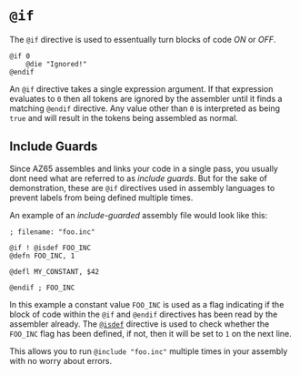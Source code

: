 # `@if`

The `@if` directive is used to essentually turn blocks of code
*ON* or *OFF*.

```
@if 0
    @die "Ignored!"	
@endif
```

An `@if` directive takes a single expression argument. If that expression
evaluates to `0` then all tokens are ignored by the assembler until it finds
a matching `@endif` directive. Any value other than `0` is interpreted as
being `true` and will result in the tokens being assembled as normal.

## Include Guards

Since AZ65 assembles and links your code in a single pass, you usually
dont need what are referred to as *include guards*. But for the sake
of demonstration, these are `@if` directives used in assembly languages
to prevent labels from being defined multiple times.

An example of an *include-guarded* assembly file would look like this:

```
; filename: "foo.inc"

@if ! @isdef FOO_INC
@defn FOO_INC, 1

@defl MY_CONSTANT, $42

@endif ; FOO_INC
```

In this example a constant value `FOO_INC` is used as a flag indicating
if the block of code within the `@if` and `@endif` directives has been
read by the assembler already. The [`@isdef`](../macro_like/isdef.md)
directive is used to check whether the `FOO_INC` flag has been defined,
if not, then it will be set to `1` on the next line.

This allows you to run `@include "foo.inc"` multiple times in your
assembly with no worry about errors.
